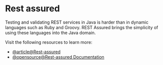 # Rest assured

Testing and validating REST services in Java is harder than in dynamic languages such as Ruby and Groovy. REST Assured brings the simplicity of using these languages into the Java domain.

Visit the following resources to learn more:

- [@article@Rest-assured](https://rest-assured.io/)
- [@opensource@Rest-assured Documentation](https://github.com/rest-assured/rest-assured/wiki)
